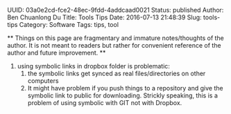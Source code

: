 UUID: 03a0e2cd-fce2-48ec-9fdd-4addcaad0021
Status: published
Author: Ben Chuanlong Du
Title: Tools Tips
Date: 2016-07-13 21:48:39
Slug: tools-tips
Category: Software
Tags: tips, tool

**
Things on this page are fragmentary and immature notes/thoughts of the author. 
It is not meant to readers but rather for convenient reference of the author and future improvement.
**
 
1. using symbolic links in dropbox folder is problematic:
    1. the symbolic links get synced as real files/directories on other computers
    2. It might have problem if you push things to a repository and give the symbolic link to public for downloading. Strickly speaking, this is a problem of using symbolic with GIT not with Dropbox.
